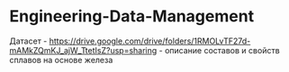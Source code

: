 # Engineering-Data-Management
Датасет - https://drive.google.com/drive/folders/1RMOLvTF27d-mAMkZQmKJ_ajW_TtetIsZ?usp=sharing - описание составов и свойств сплавов на основе железа
